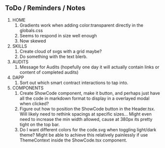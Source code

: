 ## ToDo / Reminders / Notes

1. HOME
    1. Gradients work when adding color:transparent directly in the globals.css
    2. Seems to respond in size well enough
    3. Now skewed
2. SKILLS
    1. Create cloud of svgs with a grid maybe?
    2. Do something with the text blerb.
3. AUDITS
    1. Message for Audits (hopefully one day it will actually contain links or content of completed audits)
4. DAPP
    1. Sort out which smart contract interactions to tap into.
5. COMPONENTS
    1. Create ShowCode component, make it button, and perhaps just have all the code in markdown format to display in a overlayed modal when clicked?
    2. Figure out how to position the ShowCode button in the Header.tsx. Will likely need to rethink spacings at specific sizes... Might even need to increase the min width allowed, cause at 380px its pretty tight on the top bar.
    3. Do I want different colors for the code.svg when toggling light/dark theme? Might be able to achieve this relatively painlessly if use ThemeContext inside the ShowCode.tsx component.
